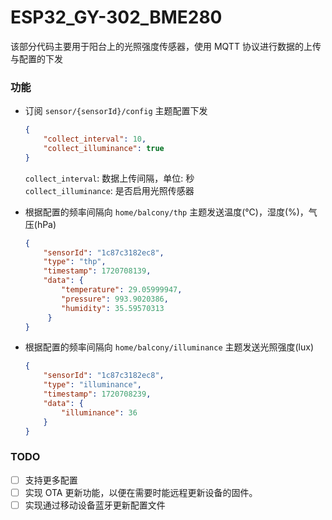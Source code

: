 # ESP32_GY-302_BME280

该部分代码主要用于阳台上的光照强度传感器，使用 MQTT 协议进行数据的上传与配置的下发

### 功能
 - 订阅 `sensor/{sensorId}/config` 主题配置下发
   ```json
   {
       "collect_interval": 10,
       "collect_illuminance": true
   }
   ```
   
   `collect_interval`: 数据上传间隔，单位: 秒  
   `collect_illuminance`: 是否启用光照传感器

 - 根据配置的频率间隔向 `home/balcony/thp` 主题发送温度(℃)，湿度(%)，气压(hPa)
   ```json
   {
       "sensorId": "1c87c3182ec8",
       "type": "thp",
       "timestamp": 1720708139,
       "data": {
           "temperature": 29.05999947,
           "pressure": 993.9020386,
           "humidity": 35.59570313
        }
   }
   ```
   
 - 根据配置的频率间隔向 `home/balcony/illuminance` 主题发送光照强度(lux)
   ```json
   {
       "sensorId": "1c87c3182ec8",
       "type": "illuminance",
       "timestamp": 1720708239,
       "data": {
           "illuminance": 36
       }
   }
   ```

### TODO
 - [ ] 支持更多配置
 - [ ] 实现 OTA 更新功能，以便在需要时能远程更新设备的固件。
 - [ ] 实现通过移动设备蓝牙更新配置文件
